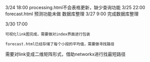 3/24 18:00
    processing.html不会表格更新，缺少查询功能
3/25 22:00
    forecast.html 预测功能未做
    数据库整理
3/27 9:00
    完成数据库整理

3/30 17:00

    可视化link图完成，需要做对index界面进行包装

    forecast.html已经存储了每个小段的平均值，需要做寻找路径

需要对link变成二维矩阵形式，借助networkx进行找最短路径
